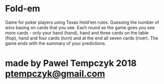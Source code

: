 # Fold-em

Game for poker players using Texas Hold'em rules. Guessing the number of wins basing on cards that you see. Each round as the game goes you see more cards - only your hand (hand), hand and three cards on the table (flop), hand and four cards (turn) and at the end all seven cards (river). The game ends with the summary of your predictions.

# made by Pawel Tempczyk 2018 ptempczyk@gmail.com


